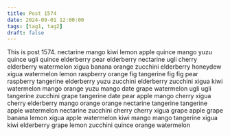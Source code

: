 ```yaml
---
title: Post 1574
date: 2024-09-01 12:00:00
tags: [tag1, tag2]
draft: false
---
```

This is post 1574.
nectarine
mango
kiwi
lemon
apple
quince
mango
yuzu
quince
ugli
quince
elderberry
pear
elderberry
nectarine
ugli
cherry
elderberry
watermelon
xigua
banana
orange
zucchini
elderberry
honeydew
xigua
watermelon
lemon
raspberry
orange
fig
tangerine
fig
fig
pear
raspberry
tangerine
elderberry
yuzu
zucchini
elderberry
zucchini
xigua
kiwi
watermelon
mango
orange
yuzu
mango
date
grape
watermelon
ugli
ugli
tangerine
zucchini
grape
tangerine
date
pear
apple
mango
cherry
xigua
cherry
elderberry
mango
orange
orange
nectarine
tangerine
tangerine
apple
watermelon
nectarine
zucchini
cherry
cherry
xigua
grape
apple
grape
banana
lemon
xigua
apple
watermelon
kiwi
mango
mango
tangerine
xigua
kiwi
elderberry
grape
lemon
zucchini
quince
orange
watermelon
